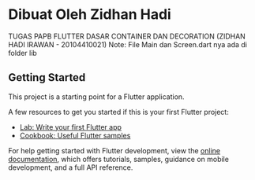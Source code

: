 # Dibuat Oleh Zidhan Hadi 

TUGAS PAPB FLUTTER DASAR CONTAINER DAN DECORATION (ZIDHAN HADI IRAWAN - 20104410021)
Note: File Main dan Screen.dart nya ada di folder lib

## Getting Started

This project is a starting point for a Flutter application.

A few resources to get you started if this is your first Flutter project:

- [Lab: Write your first Flutter app](https://docs.flutter.dev/get-started/codelab)
- [Cookbook: Useful Flutter samples](https://docs.flutter.dev/cookbook)

For help getting started with Flutter development, view the
[online documentation](https://docs.flutter.dev/), which offers tutorials,
samples, guidance on mobile development, and a full API reference.
